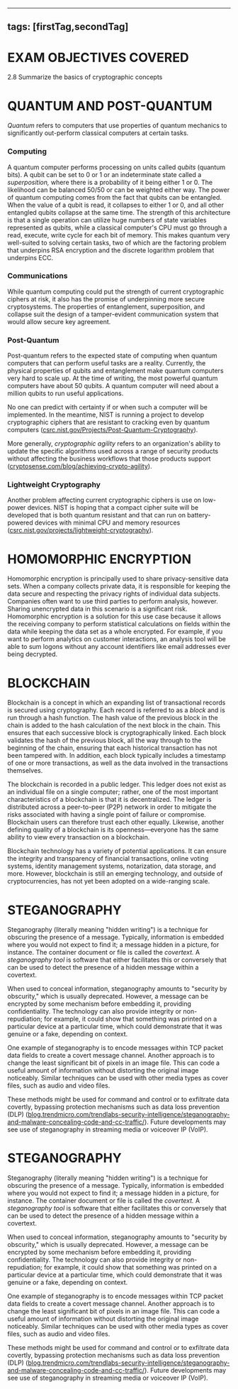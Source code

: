 
---
tags: [firstTag,secondTag]
---
# EXAM OBJECTIVES COVERED
2.8 Summarize the basics of cryptographic concepts

# QUANTUM AND POST-QUANTUM

_Quantum_ refers to computers that use properties of quantum mechanics to significantly out-perform classical computers at certain tasks.

### Computing

A quantum computer performs processing on units called _qubits_ (quantum bits). A qubit can be set to 0 or 1 or an indeterminate state called a _superposition,_ where there is a probability of it being either 1 or 0. The likelihood can be balanced 50/50 or can be weighted either way. The power of quantum computing comes from the fact that qubits can be entangled. When the value of a qubit is read, it collapses to either 1 or 0, and all other entangled qubits collapse at the same time. The strength of this architecture is that a single operation can utilize huge numbers of state variables represented as qubits, while a classical computer's CPU must go through a read, execute, write cycle for each bit of memory. This makes quantum very well-suited to solving certain tasks, two of which are the factoring problem that underpins RSA encryption and the discrete logarithm problem that underpins ECC.

### Communications

While quantum computing could put the strength of current cryptographic ciphers at risk, it also has the promise of underpinning more secure cryptosystems. The properties of entanglement, superposition, and collapse suit the design of a tamper-evident communication system that would allow secure key agreement.

### Post-Quantum

Post-quantum refers to the expected state of computing when quantum computers that can perform useful tasks are a reality. Currently, the physical properties of qubits and entanglement make quantum computers very hard to scale up. At the time of writing, the most powerful quantum computers have about 50 qubits. A quantum computer will need about a million qubits to run useful applications.

No one can predict with certainty if or when such a computer will be implemented. In the meantime, NIST is running a project to develop cryptographic ciphers that are resistant to cracking even by quantum computers ([csrc.nist.gov/Projects/Post-Quantum-Cryptography](https://csrc.nist.gov/Projects/Post-Quantum-Cryptography)).

More generally, _cryptographic agility_ refers to an organization's ability to update the specific algorithms used across a range of security products without affecting the business workflows that those products support ([cryptosense.com/blog/achieving-crypto-agility](https://cryptosense.com/blog/achieving-crypto-agility/)).

### Lightweight Cryptography

Another problem affecting current cryptographic ciphers is use on low-power devices. NIST is hoping that a compact cipher suite will be developed that is both quantum resistant and that can run on battery-powered devices with minimal CPU and memory resources ([csrc.nist.gov/projects/lightweight-cryptography](https://csrc.nist.gov/projects/lightweight-cryptography)).

# HOMOMORPHIC ENCRYPTION

Homomorphic encryption is principally used to share privacy-sensitive data sets. When a company collects private data, it is responsible for keeping the data secure and respecting the privacy rights of individual data subjects. Companies often want to use third parties to perform analysis, however. Sharing unencrypted data in this scenario is a significant risk. Homomorphic encryption is a solution for this use case because it allows the receiving company to perform statistical calculations on fields within the data while keeping the data set as a whole encrypted. For example, if you want to perform analytics on customer interactions, an analysis tool will be able to sum logons without any account identifiers like email addresses ever being decrypted.

# BLOCKCHAIN 

Blockchain is a concept in which an expanding list of transactional records is secured using cryptography. Each record is referred to as a _block_ and is run through a hash function. The hash value of the previous block in the chain is added to the hash calculation of the next block in the chain. This ensures that each successive block is cryptographically linked. Each block validates the hash of the previous block, all the way through to the beginning of the chain, ensuring that each historical transaction has not been tampered with. In addition, each block typically includes a timestamp of one or more transactions, as well as the data involved in the transactions themselves. 

The blockchain is recorded in a public ledger. This ledger does not exist as an individual file on a single computer; rather, one of the most important characteristics of a blockchain is that it is decentralized. The ledger is distributed across a peer-to-peer (P2P) network in order to mitigate the risks associated with having a single point of failure or compromise. Blockchain users can therefore trust each other equally. Likewise, another defining quality of a blockchain is its openness—everyone has the same ability to view every transaction on a blockchain. 

Blockchain technology has a variety of potential applications. It can ensure the integrity and transparency of financial transactions, online voting systems, identity management systems, notarization, data storage, and more. However, blockchain is still an emerging technology, and outside of cryptocurrencies, has not yet been adopted on a wide-ranging scale.

# STEGANOGRAPHY 

Steganography (literally meaning "hidden writing") is a technique for obscuring the presence of a message. Typically, information is embedded where you would not expect to find it; a message hidden in a picture, for instance. The container document or file is called the _covertext._ A _steganography tool_ is software that either facilitates this or conversely that can be used to detect the presence of a hidden message within a covertext. 

When used to conceal information, steganography amounts to "security by obscurity," which is usually deprecated. However, a message can be encrypted by some mechanism before embedding it, providing confidentiality. The technology can also provide integrity or non-repudiation; for example, it could show that something was printed on a particular device at a particular time, which could demonstrate that it was genuine or a fake, depending on context.

One example of steganography is to encode messages within TCP packet data fields to create a covert message channel. Another approach is to change the least significant bit of pixels in an image file. This can code a useful amount of information without distorting the original image noticeably. Similar techniques can be used with other media types as cover files, such as audio and video files. 

These methods might be used for command and control or to exfiltrate data covertly, bypassing protection mechanisms such as data loss prevention (DLP) ([blog.trendmicro.com/trendlabs-security-intelligence/steganography-and-malware-concealing-code-and-cc-traffic/](https://blog.trendmicro.com/trendlabs-security-intelligence/steganography-and-malware-concealing-code-and-cc-traffic/)). Future developments may see use of steganography in streaming media or voiceover IP (VoIP).

# STEGANOGRAPHY 

Steganography (literally meaning "hidden writing") is a technique for obscuring the presence of a message. Typically, information is embedded where you would not expect to find it; a message hidden in a picture, for instance. The container document or file is called the _covertext._ A _steganography tool_ is software that either facilitates this or conversely that can be used to detect the presence of a hidden message within a covertext. 

When used to conceal information, steganography amounts to "security by obscurity," which is usually deprecated. However, a message can be encrypted by some mechanism before embedding it, providing confidentiality. The technology can also provide integrity or non-repudiation; for example, it could show that something was printed on a particular device at a particular time, which could demonstrate that it was genuine or a fake, depending on context.

One example of steganography is to encode messages within TCP packet data fields to create a covert message channel. Another approach is to change the least significant bit of pixels in an image file. This can code a useful amount of information without distorting the original image noticeably. Similar techniques can be used with other media types as cover files, such as audio and video files. 

These methods might be used for command and control or to exfiltrate data covertly, bypassing protection mechanisms such as data loss prevention (DLP) ([blog.trendmicro.com/trendlabs-security-intelligence/steganography-and-malware-concealing-code-and-cc-traffic/](https://blog.trendmicro.com/trendlabs-security-intelligence/steganography-and-malware-concealing-code-and-cc-traffic/)). Future developments may see use of steganography in streaming media or voiceover IP (VoIP).
# 
